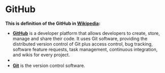 # GitHub

**This is definition of the GitHub in [Wikipedia](https://en.wikipedia.org/wiki/GitHub):** 
* **[GitHub](https://github.com)** is a developer platform that allows developers to create, store, manage and share their code. It uses Git software, providing the distributed version control of Git plus access control, bug tracking, software feature requests, task management, continuous integration, and wikis for every project.
* 
* **[Git](https://git-scm.com/)** is the version control software.
